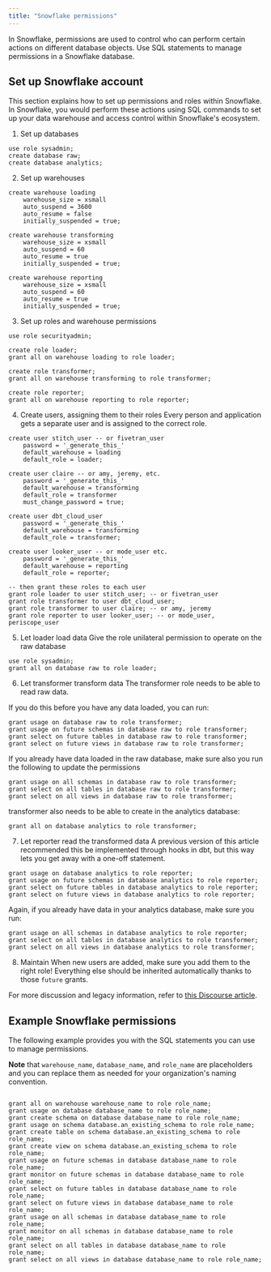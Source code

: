 ```yaml
---
title: "Snowflake permissions"
---
```


In Snowflake, permissions are used to control who can perform certain actions on different database objects. Use SQL statements to manage permissions in a Snowflake database.

## Set up Snowflake account

This section explains how to set up permissions and roles within Snowflake. In Snowflake, you would perform these actions using SQL commands to set up your data warehouse and access control within Snowflake's ecosystem. 

1. Set up databases
```
use role sysadmin;
create database raw;
create database analytics;
```
2. Set up warehouses
```
create warehouse loading
    warehouse_size = xsmall
    auto_suspend = 3600
    auto_resume = false
    initially_suspended = true;

create warehouse transforming
    warehouse_size = xsmall
    auto_suspend = 60
    auto_resume = true
    initially_suspended = true;

create warehouse reporting
    warehouse_size = xsmall
    auto_suspend = 60
    auto_resume = true
    initially_suspended = true;
```

3. Set up roles and warehouse permissions
```
use role securityadmin;

create role loader;
grant all on warehouse loading to role loader; 

create role transformer;
grant all on warehouse transforming to role transformer;

create role reporter;
grant all on warehouse reporting to role reporter;
```

4. Create users, assigning them to their roles
Every person and application gets a separate user and is assigned to the correct role.

```
create user stitch_user -- or fivetran_user
    password = '_generate_this_'
    default_warehouse = loading
    default_role = loader; 

create user claire -- or amy, jeremy, etc.
    password = '_generate_this_'
    default_warehouse = transforming
    default_role = transformer
    must_change_password = true;

create user dbt_cloud_user
    password = '_generate_this_'
    default_warehouse = transforming
    default_role = transformer;

create user looker_user -- or mode_user etc.
    password = '_generate_this_'
    default_warehouse = reporting
    default_role = reporter;

-- then grant these roles to each user
grant role loader to user stitch_user; -- or fivetran_user
grant role transformer to user dbt_cloud_user;
grant role transformer to user claire; -- or amy, jeremy
grant role reporter to user looker_user; -- or mode_user, periscope_user
```

5. Let  loader load data
Give the role unilateral permission to operate on the raw database
```
use role sysadmin;
grant all on database raw to role loader;
```

6. Let transformer transform data
The transformer role needs to be able to read raw data.

If you do this before you have any data loaded, you can run:
```
grant usage on database raw to role transformer;
grant usage on future schemas in database raw to role transformer;
grant select on future tables in database raw to role transformer;
grant select on future views in database raw to role transformer;
```
If you already have data loaded in the raw database, make sure also you run the following to update the permissions
```
grant usage on all schemas in database raw to role transformer;
grant select on all tables in database raw to role transformer;
grant select on all views in database raw to role transformer;
```
transformer also needs to be able to create in the analytics database:
```
grant all on database analytics to role transformer;
```
7. Let reporter read the transformed data
A previous version of this article recommended this be implemented through hooks in dbt, but this way lets you get away with a one-off statement.
```
grant usage on database analytics to role reporter;
grant usage on future schemas in database analytics to role reporter;
grant select on future tables in database analytics to role reporter;
grant select on future views in database analytics to role reporter;
```
Again, if you already have data in your analytics database, make sure you run:
```
grant usage on all schemas in database analytics to role reporter;
grant select on all tables in database analytics to role transformer;
grant select on all views in database analytics to role transformer;
```
8. Maintain
When new users are added, make sure you add them to the right role! Everything else should be inherited automatically thanks to those `future` grants.

For more discussion and legacy information, refer to [this Discourse article](https://discourse.getdbt.com/t/setting-up-snowflake-the-exact-grant-statements-we-run/439).

## Example Snowflake permissions

The following example provides you with the SQL statements you can use to manage permissions. 

**Note** that `warehouse_name`, `database_name`, and `role_name` are placeholders and you can replace them as needed for your organization's naming convention.

```

grant all on warehouse warehouse_name to role role_name;
grant usage on database database_name to role role_name;
grant create schema on database database_name to role role_name; 
grant usage on schema database.an_existing_schema to role role_name;
grant create table on schema database.an_existing_schema to role role_name;
grant create view on schema database.an_existing_schema to role role_name;
grant usage on future schemas in database database_name to role role_name;
grant monitor on future schemas in database database_name to role role_name;
grant select on future tables in database database_name to role role_name;
grant select on future views in database database_name to role role_name;
grant usage on all schemas in database database_name to role role_name;
grant monitor on all schemas in database database_name to role role_name;
grant select on all tables in database database_name to role role_name;
grant select on all views in database database_name to role role_name;
```

